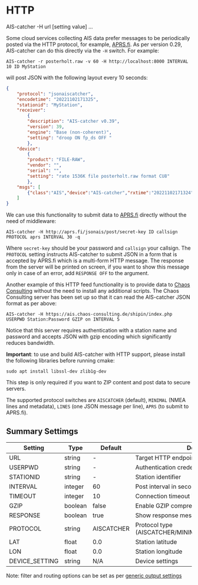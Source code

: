 
# HTTP

<div class="command-container">
      <div class="command-syntax">
        <span class="cmd-name">AIS-catcher</span>
        <span class="cmd-flag">-H</span>
        <span class="cmd-value">url</span>
        [<span class="cmd-setting">setting</span> <span class="cmd-value">value</span>]
        ...
    </div>
</div>


Some cloud services collecting AIS data prefer messages to be periodically posted via the HTTP protocol, for example, [APRS.fi](https://aprs.fi). As per version 0.29, AIS-catcher can do this directly via the ``-H`` switch. For example:
```console
AIS-catcher -r posterholt.raw -v 60 -H http://localhost:8000 INTERVAL 10 ID MyStation
```
will post JSON with the following layout every 10 seconds:

```json
{
	"protocol": "jsonaiscatcher",
	"encodetime": "20221102171325",
	"stationid": "MyStation",
	"receiver":
		{
		"description": "AIS-catcher v0.39",
		"version": 39,
		"engine": "Base (non-coherent)",
		"setting": "droop ON fp_ds OFF "
		},
	"device":
		{
		"product": "FILE-RAW",
		"vendor": "",
		"serial": "",
		"setting": "rate 1536K file posterholt.raw format CU8"
		},
	"msgs": [ 
		{"class":"AIS","device":"AIS-catcher","rxtime":"20221102171324","scaled":true,"channel":"A","nmea":["!AIVDM,1,1,,A,13`fL1PP140KCELMBO7SS?wH0@Jv,0*50"],"ppm":0.000000,"type":1,"mmsi":244030470,"status":0,"status_text":"Under way using engine","speed":6.800000,"accuracy":false,"lon":5.964237,"lat":51.185970,"course":90.800003,"repeat":0,"second":44,"maneuver":0,"raim":false,"radio":67262}
	]
}
```
We can use this functionality to submit data to [APRS.fi](https://aprs.fi) directly without the need of middleware:
```console
AIS-catcher -H http://aprs.fi/jsonais/post/secret-key ID callsign PROTOCOL aprs INTERVAL 30 -q
```
Where ``secret-key`` should be your password and ``callsign`` your callsign.  The ``PROTOCOL`` setting instructs AIS-catcher to submit JSON in a form that is accepted by APRS.fi which is a multi-form HTTP message. The response from the server will be printed on screen, if you want to show this message only in case of an error, add `RESPONSE OFF` to the argument.

Another example of this HTTP feed functionality is to provide data to [Chaos Consulting](https://adsb.chaos-consulting.de/map/) without the need to install any additional scripts. The Chaos Consulting server has been set up so that it can read the AIS-catcher JSON format as per above:
```console
AIS-catcher -H https://ais.chaos-consulting.de/shipin/index.php USERPWD Station:Password GZIP on INTERVAL 5
```
Notice that this server requires authentication with a station name and password and accepts JSON with gzip encoding which significantly reduces bandwidth. 

**Important**: to use and build AIS-catcher with HTTP support, please install the following libraries before running cmake:
```console
sudo apt install libssl-dev zlib1g-dev
```
This step is only required if you want to ZIP content and post data to secure servers.

The supported protocol switches are ``AISCATCHER`` (default), ``MINIMAL`` (NMEA lines and metadata), ``LINES`` (one JSON message per line), ``APRS`` (to submit to APRS.fi).

## Summary Settimgs

| Setting | Type | Default | Description |
|---------|------|---------|-------------|
| <span class="cmd-setting">URL</span> | string | <span class="cmd-value">-</span> | Target HTTP endpoint URL |
| <span class="cmd-setting">USERPWD</span> | string | <span class="cmd-value">-</span> | Authentication credentials |
| <span class="cmd-setting">STATIONID</span> | string | <span class="cmd-value">-</span> | Station identifier |
| <span class="cmd-setting">INTERVAL</span> | integer | <span class="cmd-value">60</span> | Post interval in seconds (1-86400) |
| <span class="cmd-setting">TIMEOUT</span> | integer | <span class="cmd-value">10</span> | Connection timeout in seconds (1-30) |
| <span class="cmd-setting">GZIP</span> | boolean | <span class="cmd-value">false</span> | Enable GZIP compression |
| <span class="cmd-setting">RESPONSE</span> | boolean | <span class="cmd-value">true</span> | Show response messages |
| <span class="cmd-setting">PROTOCOL</span> | string | <span class="cmd-value">AISCATCHER</span> | Protocol type (AISCATCHER/MINIMAL/AIRFRAMES/LIST/APRS) |
| <span class="cmd-setting">LAT</span> | float | <span class="cmd-value">0.0</span> | Station latitude |
| <span class="cmd-setting">LON</span> | float | <span class="cmd-value">0.0</span> | Station longitude |
| <span class="cmd-setting">DEVICE_SETTING</span> | string | <span class="cmd-value">N/A</span> | Device settings |

Note: filter and routing options can be set as per [generic output settings](overview.md)